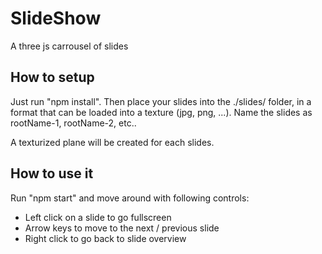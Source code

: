 # SlideShow

A three js carrousel of slides

## How to setup

Just run "npm install".
Then place your slides into the ./slides/ folder, in a format that can be loaded into a texture (jpg, png, ...).
Name the slides as rootName-1, rootName-2, etc..

A texturized plane will be created for each slides.

## How to use it

Run "npm start" and move around with following controls:

- Left click on a slide to go fullscreen
- Arrow keys to move to the next / previous slide
- Right click to go back to slide overview
